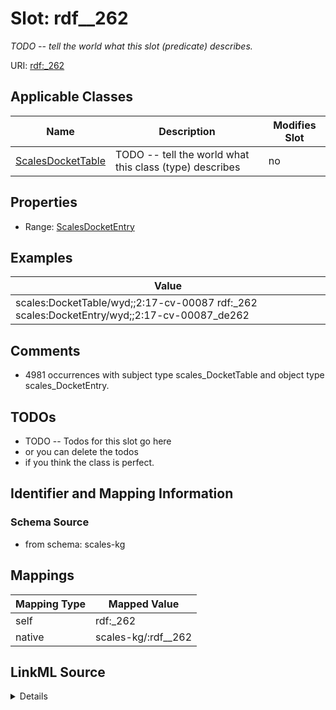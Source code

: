 

# Slot: rdf__262


_TODO -- tell the world what this slot (predicate) describes._





URI: [rdf:_262](http://www.w3.org/1999/02/22-rdf-syntax-ns#_262)



<!-- no inheritance hierarchy -->





## Applicable Classes

| Name | Description | Modifies Slot |
| --- | --- | --- |
| [ScalesDocketTable](../classes/ScalesDocketTable.md) | TODO -- tell the world what this class (type) describes |  no  |







## Properties

* Range: [ScalesDocketEntry](../classes/ScalesDocketEntry.md)






## Examples

| Value |
| --- |
| scales:DocketTable/wyd;;2:17-cv-00087 rdf:_262 scales:DocketEntry/wyd;;2:17-cv-00087_de262 |

## Comments

* 4981 occurrences with subject type scales_DocketTable and object type scales_DocketEntry.

## TODOs

* TODO -- Todos for this slot go here
* or you can delete the todos
* if you think the class is perfect.

## Identifier and Mapping Information







### Schema Source


* from schema: scales-kg




## Mappings

| Mapping Type | Mapped Value |
| ---  | ---  |
| self | rdf:_262 |
| native | scales-kg/:rdf__262 |




## LinkML Source

<details>
```yaml
name: rdf__262
description: TODO -- tell the world what this slot (predicate) describes.
todos:
- TODO -- Todos for this slot go here
- or you can delete the todos
- if you think the class is perfect.
comments:
- 4981 occurrences with subject type scales_DocketTable and object type scales_DocketEntry.
examples:
- value: scales:DocketTable/wyd;;2:17-cv-00087 rdf:_262 scales:DocketEntry/wyd;;2:17-cv-00087_de262
from_schema: scales-kg
rank: 1000
slot_uri: rdf:_262
alias: rdf__262
domain_of:
- scales_DocketTable
range: scales_DocketEntry

```
</details>